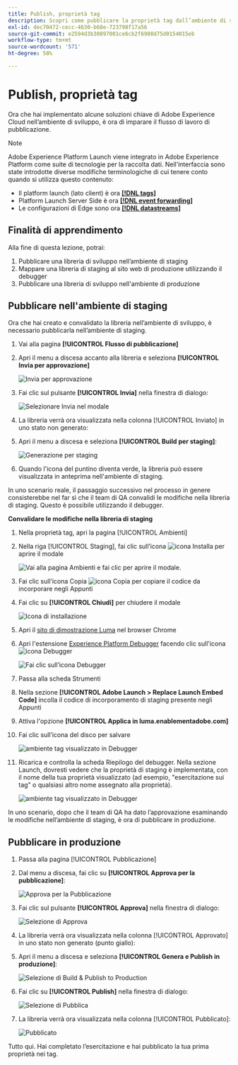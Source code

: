 ```yaml
---
title: Publish, proprietà tag
description: Scopri come pubblicare la proprietà tag dall’ambiente di sviluppo agli ambienti di staging e produzione. Questa lezione fa parte dell’esercitazione Implementare l’Experience Cloud su siti web.
exl-id: dec70472-cecc-4630-b68e-723798f17a56
source-git-commit: e2594d3b30897001ce6cb2f6908d75d0154015eb
workflow-type: tm+mt
source-wordcount: '571'
ht-degree: 58%

---
```


# Publish, proprietà tag

Ora che hai implementato alcune soluzioni chiave di Adobe Experience Cloud nell’ambiente di sviluppo, è ora di imparare il flusso di lavoro di pubblicazione.

>[!NOTE]
>
>Adobe Experience Platform Launch viene integrato in Adobe Experience Platform come suite di tecnologie per la raccolta dati. Nell’interfaccia sono state introdotte diverse modifiche terminologiche di cui tenere conto quando si utilizza questo contenuto:
>
> * Il platform launch (lato client) è ora **[[!DNL tags]](https://experienceleague.adobe.com/docs/experience-platform/tags/home.html?lang=it)**
> * Platform Launch Server Side è ora **[[!DNL event forwarding]](https://experienceleague.adobe.com/docs/experience-platform/tags/event-forwarding/overview.html?lang=it)**
> * Le configurazioni di Edge sono ora **[[!DNL datastreams]](https://experienceleague.adobe.com/docs/experience-platform/edge/fundamentals/datastreams.html?lang=it)**

## Finalità di apprendimento

Alla fine di questa lezione, potrai:

1. Pubblicare una libreria di sviluppo nell’ambiente di staging
1. Mappare una libreria di staging al sito web di produzione utilizzando il debugger
1. Pubblicare una libreria di sviluppo nell&#39;ambiente di produzione

## Pubblicare nell&#39;ambiente di staging

Ora che hai creato e convalidato la libreria nell’ambiente di sviluppo, è necessario pubblicarla nell’ambiente di staging.

1. Vai alla pagina **[!UICONTROL Flusso di pubblicazione]**

1. Apri il menu a discesa accanto alla libreria e seleziona **[!UICONTROL Invia per approvazione]**

   ![Invia per approvazione](images/publishing-submitForApproval.png)

1. Fai clic sul pulsante **[!UICONTROL Invia]** nella finestra di dialogo:

   ![Selezionare Invia nel modale](images/publishing-submit.png)

1. La libreria verrà ora visualizzata nella colonna [!UICONTROL Inviato] in uno stato non generato:

1. Apri il menu a discesa e seleziona **[!UICONTROL Build per staging]**:

   ![Generazione per staging](images/publishing-buildForStaging.png)

1. Quando l&#39;icona del puntino diventa verde, la libreria può essere visualizzata in anteprima nell&#39;ambiente di staging.

In uno scenario reale, il passaggio successivo nel processo in genere consisterebbe nel far sì che il team di QA convalidi le modifiche nella libreria di staging. Questo è possibile utilizzando il debugger.

**Convalidare le modifiche nella libreria di staging**

1. Nella proprietà tag, apri la pagina [!UICONTROL Ambienti]

1. Nella riga [!UICONTROL Staging], fai clic sull’icona ![icona Installa](images/launch-installIcon.png) per aprire il modale

   ![Vai alla pagina Ambienti e fai clic per aprire il modale](images/publishing-getStagingCode.png).

1. Fai clic sull’icona Copia ![icona Copia](images/launch-copyIcon.png) per copiare il codice da incorporare negli Appunti

1. Fai clic su **[!UICONTROL Chiudi]** per chiudere il modale

   ![Icona di installazione](images/publishing-copyStagingCode.png)

1. Apri il [sito di dimostrazione Luma](https://luma.enablementadobe.com/content/luma/us/en.html) nel browser Chrome

1. Apri l&#39;estensione [Experience Platform Debugger](https://chromewebstore.google.com/detail/adobe-experience-platform/bfnnokhpnncpkdmbokanobigaccjkpob) facendo clic sull&#39;icona ![icona Debugger](images/icon-debugger.png)

   ![Fai clic sull’icona Debugger](images/switchEnvironments-openDebugger.png)

1. Passa alla scheda Strumenti

1. Nella sezione **[!UICONTROL Adobe Launch > Replace Launch Embed Code]** incolla il codice di incorporamento di staging presente negli Appunti
1. Attiva l&#39;opzione **[!UICONTROL Applica in luma.enablementadobe.com]**

1. Fai clic sull’icona del disco per salvare

   ![ambiente tag visualizzato in Debugger](images/switchEnvironments-debugger-save.png)

1. Ricarica e controlla la scheda Riepilogo del debugger. Nella sezione Launch, dovresti vedere che la proprietà di staging è implementata, con il nome della tua proprietà visualizzato (ad esempio, &quot;esercitazione sui tag&quot; o qualsiasi altro nome assegnato alla proprietà).

   ![ambiente tag visualizzato in Debugger](images/publishing-debugger-staging.png)

In uno scenario, dopo che il team di QA ha dato l’approvazione esaminando le modifiche nell’ambiente di staging, è ora di pubblicare in produzione.

## Pubblicare in produzione

1. Passa alla pagina [!UICONTROL Pubblicazione]

1. Dal menu a discesa, fai clic su **[!UICONTROL Approva per la pubblicazione]**:

   ![Approva per la Pubblicazione](images/publishing-approveForPublishing.png)

1. Fai clic sul pulsante **[!UICONTROL Approva]** nella finestra di dialogo:

   ![Selezione di Approva](images/publishing-approve.png)

1. La libreria verrà ora visualizzata nella colonna [!UICONTROL Approvato] in uno stato non generato (punto giallo):

1. Apri il menu a discesa e seleziona **[!UICONTROL Genera e Publish in produzione]**:

   ![Selezione di Build &amp; Publish to Production](images/publishing-buildAndPublishToProduction.png)

1. Fai clic su **[!UICONTROL Publish]** nella finestra di dialogo:

   ![Selezione di Pubblica](images/publishing-publish.png)

1. La libreria verrà ora visualizzata nella colonna [!UICONTROL Pubblicato]:

   ![Pubblicato](images/publishing-published.png)

Tutto qui. Hai completato l’esercitazione e hai pubblicato la tua prima proprietà nei tag.
